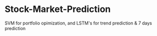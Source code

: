 # Stock-Market-Prediction
SVM for portfolio opimization, and LSTM's for trend prediction &amp; 7 days prediction
